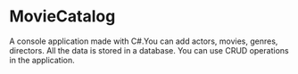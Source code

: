 # MovieCatalog
A console application made with C#.You can add actors, movies, genres, directors. All the data is stored in a database. You can use CRUD operations in the application.
